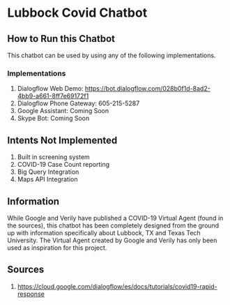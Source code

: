 # Lubbock Covid Chatbot

## How to Run this Chatbot
This chatbot can be used by using any of the following implementations.

### Implementations
1. Dialogflow Web Demo: https://bot.dialogflow.com/028b0f1d-8ad2-4bb9-a661-8ff7e69172f1
2. Dialogflow Phone Gateway: 605-215-5287
3. Google Assistant: Coming Soon
4. Skype Bot: Coming Soon

## Intents Not Implemented
1. Built in screening system
2. COVID-19 Case Count reporting
3. Big Query Integration
4. Maps API Integration

## Information
While Google and Verily have published a COVID-19 Virtual Agent (found in the sources), this chatbot has been completely designed from the ground up with information specifically about Lubbock, TX and Texas Tech University. The Virtual Agent created by Google and Verily has only been used as inspiration for this project. 

## Sources
1. https://cloud.google.com/dialogflow/es/docs/tutorials/covid19-rapid-response
